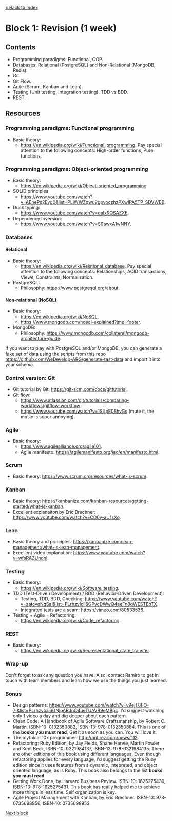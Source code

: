 [« Back to Index](../../README.md)

# Block 1: Revision (1 week)

## Contents

- Programming paradigms: Functional, OOP.
- Databases: Relational (PostgreSQL) and Non-Relational (MongoDB, Redis).
- Git.
- Git Flow.
- Agile (Scrum, Kanban and Lean).
- Testing (Unit testing, Integration testing). TDD vs BDD.
- REST.

## Resources

### Programming paradigms: Functional programming

- Basic theory:
  - https://en.wikipedia.org/wiki/Functional_programming. Pay special attention to the following concepts: High-order
    functions, Pure functions.

### Programming paradigms: Object-oriented programming

- Basic theory:
  - https://en.wikipedia.org/wiki/Object-oriented_programming.
- SOLID principles:
  - https://www.youtube.com/watch?v=AEnePs2Evg0&list=PLiWWZqwu9gpvoczhzPXwIPA5TP_SDVWBB.
- Duck typing:
  - https://www.youtube.com/watch?v=oaIxRQSAZXE.
- Dependency Inversion:
  - https://www.youtube.com/watch?v=S9awxA1wNNY.

### Databases

#### Relational

- Basic theory:
  - https://en.wikipedia.org/wiki/Relational_database. Pay special attention to the following concepts: Relationships,
    ACID transactions, Views, Constraints, Normalization.
- PostgreSQL:
  - Philosophy: https://www.postgresql.org/about.

#### Non-relational (NoSQL)

- Basic theory:
  - https://en.wikipedia.org/wiki/NoSQL.
  - https://www.mongodb.com/nosql-explained?jmp=footer.
- MongoDB:
  - Philosophy: https://www.mongodb.com/collateral/mongodb-architecture-guide.

If you want to play with PostgreSQL and/or MongoDB, you can generate a fake set of data using the scripts from this
repo https://github.com/WeDevelop-ARG/generate-test-data and import it into your schema.

### Control version: Git
- Git tutorial by Git: https://git-scm.com/docs/gittutorial.
- Git flow:
  - https://www.atlassian.com/git/tutorials/comparing-workflows/gitflow-workflow
  - https://www.youtube.com/watch?v=1SXpE08hvGs (mute it, the music is super annoying).

### Agile

- Basic theory:
  - https://www.agilealliance.org/agile101.
  - Agile manifesto: https://agilemanifesto.org/iso/en/manifesto.html.

### Scrum
  - Basic theory: https://www.scrum.org/resources/what-is-scrum.
  
### Kanban
  - Basic theory: https://kanbanize.com/kanban-resources/getting-started/what-is-kanban.
  - Excellent explanaiton by Eric Brechner: https://www.youtube.com/watch?v=CD0y-aU1sXo.

### Lean
  - Basic theory and principles: https://kanbanize.com/lean-management/what-is-lean-management.
  - Excellent video explanation: https://www.youtube.com/watch?v=wfsRAZUnonI.

### Testing

- Basic theory:
  - https://en.wikipedia.org/wiki/Software_testing.
- TDD (Test-Driven Development) / BDD (Behavior-Driven Development):
  - Testing, TDD, BDD, Checking: https://www.youtube.com/watch?v=zatcvoNqSaI&list=PLrhzvIcii6GPvcDWwQ4aeFn8qWESTEbTX.
  - Integrated tests are a scam: https://vimeo.com/80533536.
- Testing + Agile = Refactoring:
  - https://en.wikipedia.org/wiki/Code_refactoring.
  
### REST

- Basic theory:
  - https://en.wikipedia.org/wiki/Representational_state_transfer

### Wrap-up

Don't forget to ask any question you have. Also, contact Ramiro to get in touch with team members and learn how we use the things you just learned.

### Bonus

- Design patterns: https://www.youtube.com/watch?v=v9ejT8FO-7I&list=PLrhzvIcii6GNjpARdnO4ueTUAVR9eMBpc. I'd suggest watching
  only 1 video a day and dig deeper about each pattern.
- Clean Code: A Handbook of Agile Software Craftsmanship, by Robert C. Martin. ISBN-10: 0132350882, ISBN-13: 978-0132350884.
  This is one of the **books you must read**. Get it as soon as you can. You will love it.
- The mythical 10x programmer: http://antirez.com/news/112.
- Refactoring: Ruby Edition, by Jay Fields, Shane Harvie, Martin Fowler and Kent Beck. ISBN-10: 0321984137,
  ISBN-13: 978-0321984135. There are other editions of this book using different languages. Even though refactoring applies
  for every language, I'd suggest getting the Ruby edition since it uses features from a dynamic, intepreted, and object
  oriented language, as is Ruby. This book also belongs to the list **books you must read**.
- Getting Work Done, by Harvard Business Review. ISBN-10: 1625275439, ISBN-13: 978-1625275431. This book has really helped me to achieve more things in less time. Self organization is key.
- Agile Project Management with Kanban, by Eric Brechner. ISBN-13: 978-0735698956, ISBN-10: 0735698953.

[Next block](../block-2/index.md)
